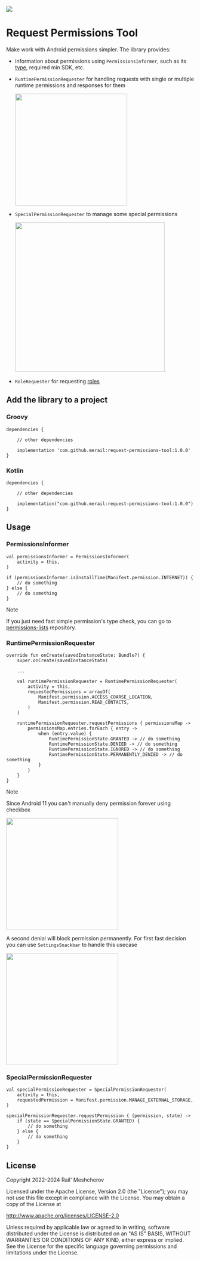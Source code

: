[![](https://jitpack.io/v/merail/request-permissions-tool.svg)](https://jitpack.io/#merail/request-permissions-tool)

# Request Permissions Tool

Make work with Android permissions simpler. The library provides:

- information about permissions using  ```PermissionsInformer```, such as its [type](https://developer.android.com/guide/topics/permissions/overview#types), required min SDK, etc.
- ```RuntimePermissionRequester``` for handling requests with single or multiple runtime permissions and responses for them 
  
  <img src="https://github.com/merail/request-permissions-tool/blob/master/example1.png" width="300">
- ```SpecialPermissionRequester``` to manage some special permissions

  <img src="https://github.com/merail/request-permissions-tool/blob/master/example4.png" height="400">.
- ```RoleRequester``` for requesting [roles](https://source.android.com/docs/core/permissions/android-roles)

## Add the library to a project
### Groovy
```
dependencies {

    // other dependencies
    
    implementation 'com.github.merail:request-permissions-tool:1.0.0'
}
```

### Kotlin
```
dependencies {

    // other dependencies
    
    implementation("com.github.merail:request-permissions-tool:1.0.0")
}
```
## Usage
### PermissionsInformer
```
val permissionsInformer = PermissionsInformer(
    activity = this,
)

if (permissionsInformer.isInstallTime(Manifest.permission.INTERNET)) {
    // do something
} else {
    // do something
}
```
> [!NOTE]
> If you just need fast simple permission's type check, you can go to [permissions-lists](https://github.com/merail/permissions-lists) repository.
### RuntimePermissionRequester
```
override fun onCreate(savedInstanceState: Bundle?) {
    super.onCreate(savedInstanceState)
    
    ...
    
    val runtimePermissionRequester = RuntimePermissionRequester(
        activity = this,
        requestedPermissions = arrayOf(
            Manifest.permission.ACCESS_COARSE_LOCATION,
            Manifest.permission.READ_CONTACTS,
        )
    )
    
    runtimePermissionRequester.requestPermissions { permissionsMap ->
        permissionsMap.entries.forEach { entry ->
            when (entry.value) {
                RuntimePermissionState.GRANTED -> // do something
                RuntimePermissionState.DENIED -> // do something
                RuntimePermissionState.IGNORED -> // do something
                RuntimePermissionState.PERMANENTLY_DENIED -> // do something
            }
        }
    }
}
```
> [!NOTE]
> Since Android 11 you can't manually deny permission forever using checkbox
> 
> <img src="https://github.com/merail/request-permissions-tool/blob/master/example2.png" width="300">
>
> A second denial will block permission permanently. For first fast decision you can use ```SettingsSnackbar``` to handle this usecase
>
> <img src="https://github.com/merail/request-permissions-tool/blob/master/example3.png" width="300">
### SpecialPermissionRequester
```
val specialPermissionRequester = SpecialPermissionRequester(
    activity = this,
    requestedPermission = Manifest.permission.MANAGE_EXTERNAL_STORAGE,
)

specialPermissionRequester.requestPermission { (permission, state) ->
    if (state == SpecialPermissionState.GRANTED) {
        // do something
    } else {
        // do something
    }
}
```
## License

Copyright 2022-2024 Rail' Meshcherov

Licensed under the Apache License, Version 2.0 (the "License"); you may not use this file except in compliance with the License. You may obtain a copy of the License at

http://www.apache.org/licenses/LICENSE-2.0

Unless required by applicable law or agreed to in writing, software distributed under the License is distributed on an "AS IS" BASIS, WITHOUT WARRANTIES OR CONDITIONS OF ANY KIND, either express or implied. See the License for the specific language governing permissions and limitations under the License.
